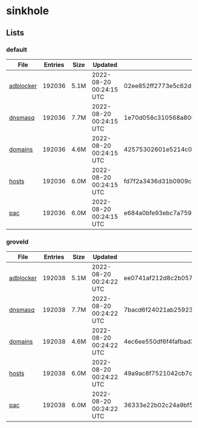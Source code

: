 # sinkhole

## Lists

### default

|File|Entries|Size|Updated|Hash|
|-|-|-|-|-|
|[adblocker](https://raw.githubusercontent.com/groveld/sinkhole/lists/default/adblocker.txt)|192036|5.1M|2022-08-20 00:24:15 UTC|02ee852ff2773e5c62d5d25d344d4ddbe8d3e1f7adce34413d0350980a692a8a|
|[dnsmasq](https://raw.githubusercontent.com/groveld/sinkhole/lists/default/dnsmasq.txt)|192036|7.7M|2022-08-20 00:24:15 UTC|1e70d058c310568a806f628a5ac1a3949f16908c56cc7cae224a446478044a8b|
|[domains](https://raw.githubusercontent.com/groveld/sinkhole/lists/default/domains.txt)|192036|4.6M|2022-08-20 00:24:15 UTC|42575302601e5214c075b800f4ae0e7c22c686fd6147e0605021e0af7217f3c1|
|[hosts](https://raw.githubusercontent.com/groveld/sinkhole/lists/default/hosts.txt)|192036|6.0M|2022-08-20 00:24:15 UTC|fd7f2a3436d31b0909c112e44e7b857e77914eb71968a66e919afdbb93c598ff|
|[pac](https://raw.githubusercontent.com/groveld/sinkhole/lists/default/pac.txt)|192036|6.0M|2022-08-20 00:24:15 UTC|e684a0bfe93ebc7a759171b6b19dc878d9b7d5ce96a1c15d734a13015add43f7|

### groveld

|File|Entries|Size|Updated|Hash|
|-|-|-|-|-|
|[adblocker](https://raw.githubusercontent.com/groveld/sinkhole/lists/groveld/adblocker.txt)|192038|5.1M|2022-08-20 00:24:22 UTC|ee0741af212d8c2b057f66b863398f3ad25336a2b201df45ee9a1f260a753b10|
|[dnsmasq](https://raw.githubusercontent.com/groveld/sinkhole/lists/groveld/dnsmasq.txt)|192038|7.7M|2022-08-20 00:24:22 UTC|7bacd6f24021ab25923c4f6d1b517abff08055b327821187e5d12d8ea29afc79|
|[domains](https://raw.githubusercontent.com/groveld/sinkhole/lists/groveld/domains.txt)|192038|4.6M|2022-08-20 00:24:22 UTC|4ec6ee550df6f4fafbad3708ec2b0277df94c98999fb699c93d7b01e22a5b34b|
|[hosts](https://raw.githubusercontent.com/groveld/sinkhole/lists/groveld/hosts.txt)|192038|6.0M|2022-08-20 00:24:22 UTC|49a9ac8f7521042cb7c2f1f23f6c3475ff470808188fce2d0bb8a9b322669179|
|[pac](https://raw.githubusercontent.com/groveld/sinkhole/lists/groveld/pac.txt)|192038|6.0M|2022-08-20 00:24:22 UTC|36333e22b02c24a9bf54eec60f58d245735dedbb919961fb8d35653aa60836e7|
